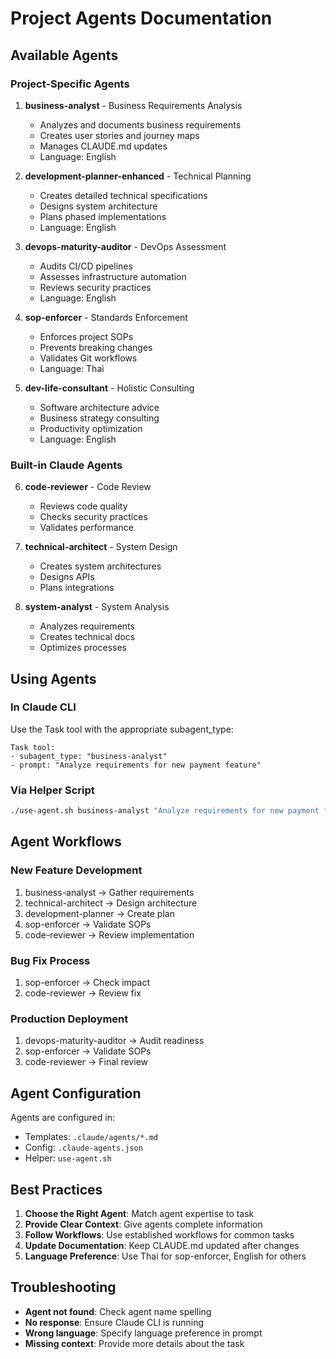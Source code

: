# Project Agents Documentation

## Available Agents

### Project-Specific Agents

1. **business-analyst** - Business Requirements Analysis
   - Analyzes and documents business requirements
   - Creates user stories and journey maps
   - Manages CLAUDE.md updates
   - Language: English

2. **development-planner-enhanced** - Technical Planning
   - Creates detailed technical specifications
   - Designs system architecture
   - Plans phased implementations
   - Language: English

3. **devops-maturity-auditor** - DevOps Assessment
   - Audits CI/CD pipelines
   - Assesses infrastructure automation
   - Reviews security practices
   - Language: English

4. **sop-enforcer** - Standards Enforcement
   - Enforces project SOPs
   - Prevents breaking changes
   - Validates Git workflows
   - Language: Thai

5. **dev-life-consultant** - Holistic Consulting
   - Software architecture advice
   - Business strategy consulting
   - Productivity optimization
   - Language: English

### Built-in Claude Agents

6. **code-reviewer** - Code Review
   - Reviews code quality
   - Checks security practices
   - Validates performance

7. **technical-architect** - System Design
   - Creates system architectures
   - Designs APIs
   - Plans integrations

8. **system-analyst** - System Analysis
   - Analyzes requirements
   - Creates technical docs
   - Optimizes processes

## Using Agents

### In Claude CLI

Use the Task tool with the appropriate subagent_type:

```
Task tool:
- subagent_type: "business-analyst"
- prompt: "Analyze requirements for new payment feature"
```

### Via Helper Script

```bash
./use-agent.sh business-analyst "Analyze requirements for new payment feature"
```

## Agent Workflows

### New Feature Development
1. business-analyst → Gather requirements
2. technical-architect → Design architecture
3. development-planner → Create plan
4. sop-enforcer → Validate SOPs
5. code-reviewer → Review implementation

### Bug Fix Process
1. sop-enforcer → Check impact
2. code-reviewer → Review fix

### Production Deployment
1. devops-maturity-auditor → Audit readiness
2. sop-enforcer → Validate SOPs
3. code-reviewer → Final review

## Agent Configuration

Agents are configured in:
- Templates: `.claude/agents/*.md`
- Config: `.claude-agents.json`
- Helper: `use-agent.sh`

## Best Practices

1. **Choose the Right Agent**: Match agent expertise to task
2. **Provide Clear Context**: Give agents complete information
3. **Follow Workflows**: Use established workflows for common tasks
4. **Update Documentation**: Keep CLAUDE.md updated after changes
5. **Language Preference**: Use Thai for sop-enforcer, English for others

## Troubleshooting

- **Agent not found**: Check agent name spelling
- **No response**: Ensure Claude CLI is running
- **Wrong language**: Specify language preference in prompt
- **Missing context**: Provide more details about the task
